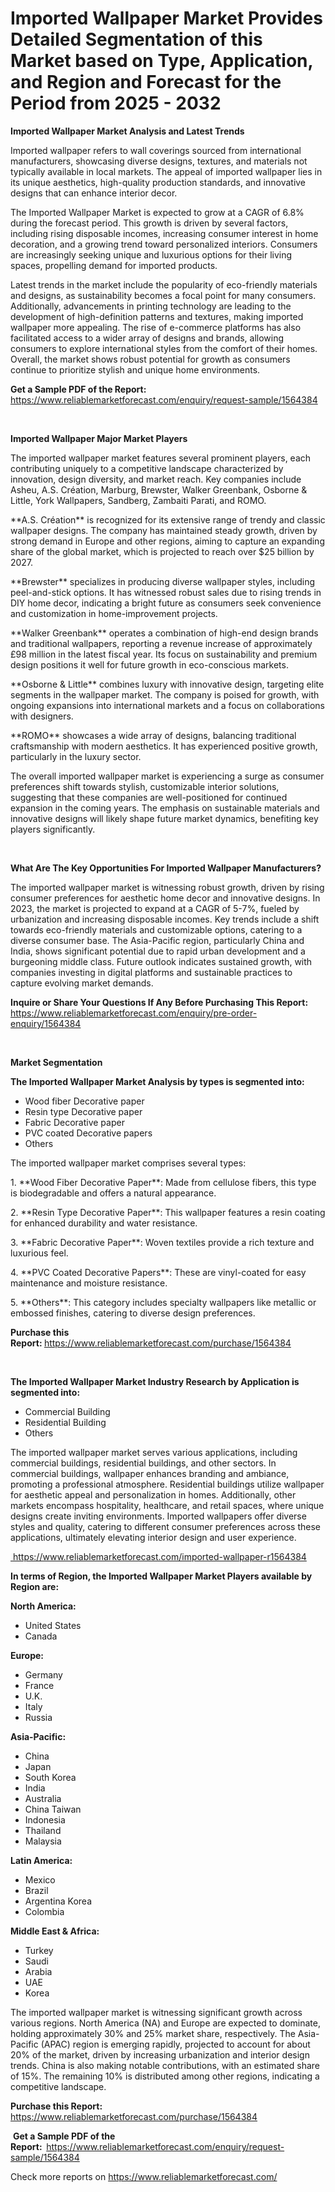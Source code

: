 <p><h1>Imported Wallpaper Market Provides Detailed Segmentation of this Market based on Type, Application, and Region and Forecast for the Period from 2025 - 2032</h1></p><p><strong>Imported Wallpaper Market Analysis and Latest Trends</strong></p>
<p><p>Imported wallpaper refers to wall coverings sourced from international manufacturers, showcasing diverse designs, textures, and materials not typically available in local markets. The appeal of imported wallpaper lies in its unique aesthetics, high-quality production standards, and innovative designs that can enhance interior decor.</p><p>The Imported Wallpaper Market is expected to grow at a CAGR of 6.8% during the forecast period. This growth is driven by several factors, including rising disposable incomes, increasing consumer interest in home decoration, and a growing trend toward personalized interiors. Consumers are increasingly seeking unique and luxurious options for their living spaces, propelling demand for imported products.</p><p>Latest trends in the market include the popularity of eco-friendly materials and designs, as sustainability becomes a focal point for many consumers. Additionally, advancements in printing technology are leading to the development of high-definition patterns and textures, making imported wallpaper more appealing. The rise of e-commerce platforms has also facilitated access to a wider array of designs and brands, allowing consumers to explore international styles from the comfort of their homes. Overall, the market shows robust potential for growth as consumers continue to prioritize stylish and unique home environments.</p></p>
<p><strong>Get a Sample PDF of the Report:&nbsp;</strong> <a href="https://www.reliablemarketforecast.com/enquiry/request-sample/1564384?utm_campaign=2750&utm_medium=2&utm_source=Github&utm_content=ia&utm_term=31032025&utm_id=imported-wallpaper">https://www.reliablemarketforecast.com/enquiry/request-sample/1564384</a></p>
<p>&nbsp;</p>
<p><strong>Imported Wallpaper Major Market Players</strong></p>
<p><p>The imported wallpaper market features several prominent players, each contributing uniquely to a competitive landscape characterized by innovation, design diversity, and market reach. Key companies include Asheu, A.S. Création, Marburg, Brewster, Walker Greenbank, Osborne & Little, York Wallpapers, Sandberg, Zambaiti Parati, and ROMO.</p><p>**A.S. Création** is recognized for its extensive range of trendy and classic wallpaper designs. The company has maintained steady growth, driven by strong demand in Europe and other regions, aiming to capture an expanding share of the global market, which is projected to reach over $25 billion by 2027.</p><p>**Brewster** specializes in producing diverse wallpaper styles, including peel-and-stick options. It has witnessed robust sales due to rising trends in DIY home decor, indicating a bright future as consumers seek convenience and customization in home-improvement projects.</p><p>**Walker Greenbank** operates a combination of high-end design brands and traditional wallpapers, reporting a revenue increase of approximately £98 million in the latest fiscal year. Its focus on sustainability and premium design positions it well for future growth in eco-conscious markets.</p><p>**Osborne & Little** combines luxury with innovative design, targeting elite segments in the wallpaper market. The company is poised for growth, with ongoing expansions into international markets and a focus on collaborations with designers.</p><p>**ROMO** showcases a wide array of designs, balancing traditional craftsmanship with modern aesthetics. It has experienced positive growth, particularly in the luxury sector.</p><p>The overall imported wallpaper market is experiencing a surge as consumer preferences shift towards stylish, customizable interior solutions, suggesting that these companies are well-positioned for continued expansion in the coming years. The emphasis on sustainable materials and innovative designs will likely shape future market dynamics, benefiting key players significantly.</p></p>
<p>&nbsp;</p>
<p><strong>What Are The Key Opportunities For Imported Wallpaper Manufacturers?</strong></p>
<p><p>The imported wallpaper market is witnessing robust growth, driven by rising consumer preferences for aesthetic home decor and innovative designs. In 2023, the market is projected to expand at a CAGR of 5-7%, fueled by urbanization and increasing disposable incomes. Key trends include a shift towards eco-friendly materials and customizable options, catering to a diverse consumer base. The Asia-Pacific region, particularly China and India, shows significant potential due to rapid urban development and a burgeoning middle class. Future outlook indicates sustained growth, with companies investing in digital platforms and sustainable practices to capture evolving market demands.</p></p>
<p><strong>Inquire or Share Your Questions If Any Before Purchasing This Report:</strong> <a href="https://www.reliablemarketforecast.com/enquiry/pre-order-enquiry/1564384?utm_campaign=2750&utm_medium=2&utm_source=Github&utm_content=ia&utm_term=31032025&utm_id=imported-wallpaper">https://www.reliablemarketforecast.com/enquiry/pre-order-enquiry/1564384</a></p>
<p>&nbsp;</p>
<p><strong>Market Segmentation</strong></p>
<p><strong>The Imported Wallpaper Market Analysis by types is segmented into:</strong></p>
<p><ul><li>Wood fiber Decorative paper</li><li>Resin type Decorative paper</li><li>Fabric Decorative paper</li><li>PVC coated Decorative papers</li><li>Others</li></ul></p>
<p><p>The imported wallpaper market comprises several types: </p><p>1. **Wood Fiber Decorative Paper**: Made from cellulose fibers, this type is biodegradable and offers a natural appearance. </p><p>2. **Resin Type Decorative Paper**: This wallpaper features a resin coating for enhanced durability and water resistance. </p><p>3. **Fabric Decorative Paper**: Woven textiles provide a rich texture and luxurious feel. </p><p>4. **PVC Coated Decorative Papers**: These are vinyl-coated for easy maintenance and moisture resistance. </p><p>5. **Others**: This category includes specialty wallpapers like metallic or embossed finishes, catering to diverse design preferences.</p></p>
<p><strong>Purchase this Report:&nbsp;</strong><a href="https://www.reliablemarketforecast.com/purchase/1564384?utm_campaign=2750&utm_medium=2&utm_source=Github&utm_content=ia&utm_term=31032025&utm_id=imported-wallpaper">https://www.reliablemarketforecast.com/purchase/1564384</a></p>
<p>&nbsp;</p>
<p><strong>The Imported Wallpaper Market Industry Research by Application is segmented into:</strong></p>
<p><ul><li>Commercial Building</li><li>Residential Building</li><li>Others</li></ul></p>
<p><p>The imported wallpaper market serves various applications, including commercial buildings, residential buildings, and other sectors. In commercial buildings, wallpaper enhances branding and ambiance, promoting a professional atmosphere. Residential buildings utilize wallpaper for aesthetic appeal and personalization in homes. Additionally, other markets encompass hospitality, healthcare, and retail spaces, where unique designs create inviting environments. Imported wallpapers offer diverse styles and quality, catering to different consumer preferences across these applications, ultimately elevating interior design and user experience.</p></p>
<p><a href="https://www.reliablemarketforecast.com/imported-wallpaper-r1564384?utm_campaign=2750&utm_medium=2&utm_source=Github&utm_content=ia&utm_term=31032025&utm_id=imported-wallpaper">&nbsp;https://www.reliablemarketforecast.com/imported-wallpaper-r1564384</a></p>
<p><strong>In terms of Region, the Imported Wallpaper Market Players available by Region are:</strong></p>
<p>
    <p> <strong> North America: </strong>
        <ul>
            <li>United States</li>
            <li>Canada</li>
        </ul>
        </p> 
    <p> <strong> Europe: </strong>
        <ul>
            <li>Germany</li>
            <li>France</li>
            <li>U.K.</li>
            <li>Italy</li>
            <li>Russia</li>
        </ul>
        </p> 
    <p> <strong> Asia-Pacific: </strong>
        <ul>
            <li>China</li>
            <li>Japan</li>
            <li>South Korea</li>
            <li>India</li>
            <li>Australia</li>
            <li>China Taiwan</li>
            <li>Indonesia</li>
            <li>Thailand</li>
            <li>Malaysia</li>
        </ul>
        </p> 
    <p> <strong> Latin America: </strong>
        <ul>
            <li>Mexico</li>
            <li>Brazil</li>
            <li>Argentina Korea</li>
            <li>Colombia</li>
        </ul>
        </p> 
    <p> <strong> Middle East & Africa: </strong>
        <ul>
            <li>Turkey</li>
            <li>Saudi</li>
            <li>Arabia</li>
            <li>UAE</li>
            <li>Korea</li>
        </ul>
    </p>
    </p>
<p><p>The imported wallpaper market is witnessing significant growth across various regions. North America (NA) and Europe are expected to dominate, holding approximately 30% and 25% market share, respectively. The Asia-Pacific (APAC) region is emerging rapidly, projected to account for about 20% of the market, driven by increasing urbanization and interior design trends. China is also making notable contributions, with an estimated share of 15%. The remaining 10% is distributed among other regions, indicating a competitive landscape.</p></p>
<p><strong>Purchase this Report: </strong><a href="https://www.reliablemarketforecast.com/purchase/1564384?utm_campaign=2750&utm_medium=2&utm_source=Github&utm_content=ia&utm_term=31032025&utm_id=imported-wallpaper">https://www.reliablemarketforecast.com/purchase/1564384</a></p>
<p>&nbsp;<strong>Get a Sample PDF of the Report:&nbsp;&nbsp;</strong><a href="https://www.reliablemarketforecast.com/enquiry/request-sample/1564384?utm_campaign=2750&utm_medium=2&utm_source=Github&utm_content=ia&utm_term=31032025&utm_id=imported-wallpaper">https://www.reliablemarketforecast.com/enquiry/request-sample/1564384</a></p>
<p><strong></strong></p>
<p>Check more reports on <a href="https://www.reliablemarketforecast.com/?utm_campaign=2750&utm_medium=2&utm_source=Github&utm_content=ia&utm_term=31032025&utm_id=imported-wallpaper">https://www.reliablemarketforecast.com/</a></p>